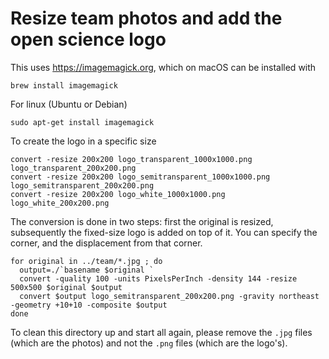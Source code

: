 # Resize team photos and add the open science logo

This uses https://imagemagick.org, which on macOS can be installed with

```
brew install imagemagick
```

For linux (Ubuntu or Debian)

```
sudo apt-get install imagemagick
```

To create the logo in a specific size

    convert -resize 200x200 logo_transparent_1000x1000.png      logo_transparent_200x200.png
    convert -resize 200x200 logo_semitransparent_1000x1000.png  logo_semitransparent_200x200.png
    convert -resize 200x200 logo_white_1000x1000.png            logo_white_200x200.png

The conversion is done in two steps: first the original is resized, subsequently the fixed-size logo is added on top of it. You can specify the corner, and the displacement from that corner.

    for original in ../team/*.jpg ; do
      output=./`basename $original `
      convert -quality 100 -units PixelsPerInch -density 144 -resize 500x500 $original $output
      convert $output logo_semitransparent_200x200.png -gravity northeast -geometry +10+10 -composite $output
    done

To clean this directory up and start all again, please remove the `.jpg` files (which are the photos) and not the `.png` files (which are the logo's).
